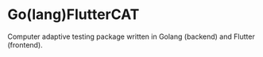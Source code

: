 # Go(lang)FlutterCAT

Computer adaptive testing package written in Golang (backend) and Flutter (frontend).